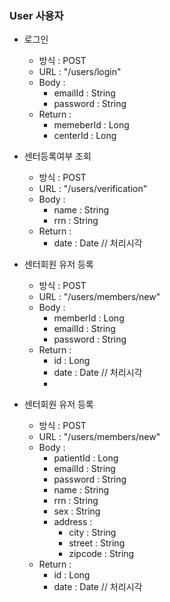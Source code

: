 ### User 사용자

* 로그인

    - 방식 : POST 
    - URL : "/users/login"
    - Body : 
        - emailId : String
        - password : String
    - Return :
        - memeberId : Long
        - centerId : Long

* 센터등록여부 조회

    - 방식 : POST
    - URL : "/users/verification"
    - Body :
        - name : String
        - rrn : String
    - Return :
        - date : Date // 처리시각

* 센터회원 유저 등록

    - 방식 : POST 
    - URL : "/users/members/new"
    - Body : 
        - memberId : Long
        - emailId : String
        - password : String
     - Return :
        - id : Long 
        - date : Date // 처리시각
        - 
* 센터회원 유저 등록

    - 방식 : POST 
    - URL : "/users/members/new"
    - Body : 
        - patientId : Long
        - emailId : String
        - password : String
        - name : String
        - rrn : String
        - sex : String
        - address :
            - city : String
            - street : String
            - zipcode : String 
     - Return :
        - id : Long 
        - date : Date // 처리시각

